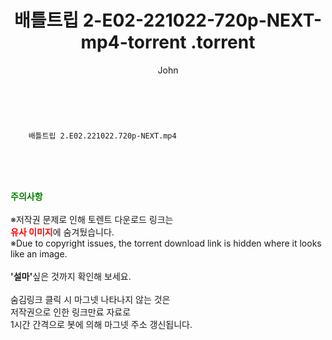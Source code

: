 ﻿---
layout: post
title:  "                   배틀트립 2-E02-221022-720p-NEXT-mp4-torrent                .torrent"
author: John
categories: [ TV ]
tags: [  ]
image:  
description: "                   배틀트립 2-E02-221022-720p-NEXT-mp4-torrent                 torrent 정보 공유"
toc: true
toc_sticky: true
---

<br>

        배틀트립 2.E02.221022.720p-NEXT.mp4    
    
<br><br><br>
<p data-ke-size="size16"><b><span style="color: green;">주의사항</span></b><br /><br />※저작권 문제로 인해 토렌트 다운로드 링크는<br /><b><span style="color: red;">유사 이미지</span></b>에 숨겨뒀습니다.<br />※Due to copyright issues, the torrent download link is hidden where it looks like an image.<br /><br /><b>'설마'</b>싶은 것까지 확인해 보세요.<br /><br />숨김링크 클릭 시 마그넷 나타나지 않는 것은<br />저작권으로 인한 링크만료 자료로<br />1시간 간격으로 봇에 의해 마그넷 주소 갱신됩니다.</p>
